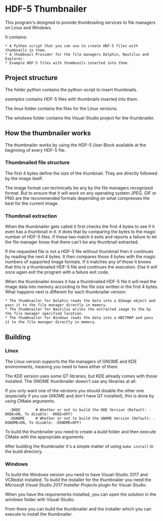 # HDF-5 Thumbnailer

This program's designed to provide thumbnailing services to file managers on Linux and Windows.

It contains:

    * A Python script that you can use to create HDF-5 files with thumbnails in them.
    * A thumbnail Provider for the file managers Dolphin, Nautilus and Explorer.
    * Example HDF-5 files with thumbnails inserted into them.


## Project structure

The folder _python_ contains the python-script to insert thumbnails.

_examples_ contains HDF-5 files with thumbnails inserted into them.

The _linux_ folder contains the files for the Linux versions.

The _windows_ folder contains the Visual-Studio project for the thumbnailer.


## How the thumbnailer works

The thumbnailer works by using the HDF-5 User Block
available at the beginning of every HDF-5 file.

### Thumbnailed file structure

The first 4 bytes define the size of the thumbnail.
They are directly followed by the image itself.

The image format can technically be any by the file managers recognized format.
But to ensure that it will work on any operating system JPEG, GIF or PNG are the recommended formats
depending on what compresses the best for the current image.

### Thumbnail extraction

When the thumbnailer gets called it first checks the first 4 bytes to see if it even has a thumbnail in it.
It does that by comparing the bytes to the magic number of HDF-5 files.
If these two match it exits and reports a failure to let the file manager know that there can't be any thumbnail extracted.

If the requested file is not a HDF-5 file without thumbnail then it continues by reading the next 4 bytes.
It then compares those 4 bytes with the magic numbers of supported image formats.
If it matches any of those it knows that this is a thumbnailed HDF-5 file and continues the execution.
Else it will once again exit the program with a failure exit code.

When the thumbnailer knows it has a thumbnailed HDF-5 file it will read the image data into memory
according to the file size written in the first 4 bytes.
What happens next is different for each thumbnailer version.

    * The thumbnailer for Dolphin reads the data into a QImage object and pass it to the file manager directly in memory.
    * The thumbnailer for Nautilus writes the extracted image to the by the file manager specified location.
    * The thumbnailer for Windows reads the data into a HBITMAP and pass it to the file manager directly in memory.


## Building

### Linux

The Linux version supports the file managers of GNOME and KDE environments, meaning you need to have either of them.

The KDE version uses some QT libraries, but KDE already comes with those installed.
The GNOME thumbnailer doesn't use any libraries at all.

If you only want one of the versions you should disable the other one (especially if you use GNOME and don't have QT installed),
this is done by using CMake arguments.

```
  -DKDE       # Whether or not to build the KDE Version (Default: -DKDE=ON, To disable: -DKDE=OFF)
  -DGNOME     # Whether or not to build the GNOME Version (Default: -DGNOME=ON, To disable: -DGNOME=OFF)
```

To build the thumbnailer you need to create a _build_ folder and then execute CMake with the appropriate arguments.

After building the thumbnailer it's a simple matter of using ```make install``` in the build directory.

### Windows

To build the Windows version you need to have Visual-Studio 2017 and VCRedist installed.
To build the installer for the thumbnailer you need the _Microsoft Visual Studio 2017 Installer Projects_ plugin for Visual-Studio.

When you have the requirements installed, you can open the solution in the _windows_ folder with Visual-Studio.

From there you can build the thumbnailer and the installer which you can execute to install the thumbnailer.

